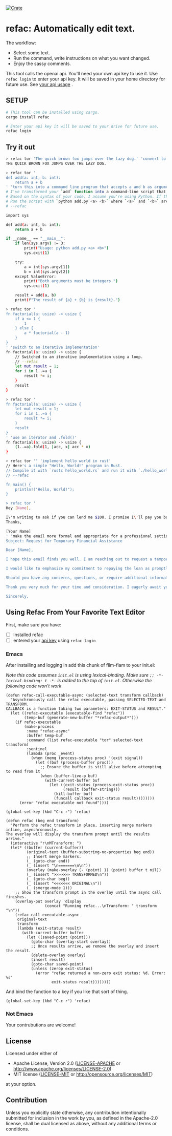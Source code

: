 [![Crate](https://img.shields.io/crates/v/refac.svg)](https://crates.io/crates/refac)

# refac: Automatically edit text.

The workflow:
- Select some text.
- Run the command, write instructions on what you want changed.
- Enjoy the sassy comments.

This tool calls the openai api. You'll need your own api key to use it.
Use `refac login` to enter your api key. It will be saved in your home directory
for future use. See [your api usage](https://platform.openai.com/account) .

## SETUP

```bash
# This tool can be installed using cargo.
cargo install refac

# Enter your api key it will be saved to your drive for future use.
refac login
```

## Try it out

```bash
> refac tor 'The quick brown fox jumps over the lazy dog.' 'convert to all caps'
THE QUICK BROWN FOX JUMPS OVER THE LAZY DOG.

> refac tor '
def add(a: int, b: int):
    return a + b
' 'turn this into a command line program that accepts a and b as arguments, printing the result'`
# I've transformed your `add` function into a command-line script that accepts two integer arguments and prints their sum.
# Based on the syntax of your code, I assume you're using Python. If this is incorrect, please let me know.
# Run the script with `python add.py <a> <b>` where `<a>` and `<b>` are the integers you want to add.
# --refac

import sys

def add(a: int, b: int):
    return a + b

if __name__ == "__main__":
    if len(sys.argv) != 3:
        print("Usage: python add.py <a> <b>")
        sys.exit(1)

    try:
        a = int(sys.argv[1])
        b = int(sys.argv[2])
    except ValueError:
        print("Both arguments must be integers.")
        sys.exit(1)

    result = add(a, b)
    print(f"The result of {a} + {b} is {result}.")

> refac tor '
fn factorial(a: usize) -> usize {
    if a <= 1 {
        1
    } else {
        a * factorial(a - 1)
    }
}
' 'switch to an iterative implementation'
fn factorial(a: usize) -> usize {
    // Switched to an iterative implementation using a loop.
    // --refac
    let mut result = 1;
    for i in 1..=a {
        result *= i;
    }
    result
}

> refac tor '
fn factorial(a: usize) -> usize {
	let mut result = 1;
	for i in 1..=a {
		result *= i;
	}
	result
}
' 'use an iterator and .fold()'
fn factorial(a: usize) -> usize {
    (1..=a).fold(1, |acc, x| acc * x)
}

> refac tor '' 'implement hello world in rust'
// Here's a simple "Hello, World!" program in Rust.
// Compile it with `rustc hello_world.rs` and run it with `./hello_world`.
// --refac

fn main() {
    println!("Hello, World!");
}

> refac tor '
Hey [Name],

I\'m writing to ask if you can lend me $100. I promise I\'ll pay you back as soon as possible.
Thanks,

[Your Name]
' 'make the email more formal and appropriate for a professional setting'
Subject: Request for Temporary Financial Assistance

Dear [Name],

I hope this email finds you well. I am reaching out to request a temporary financial loan of $100. Due to unforeseen circumstances, I find myself in a situation where I require immediate support. Please know that I do not take this request lightly, and I understand the responsibility that comes with borrowing money.

I would like to emphasize my commitment to repaying the loan as promptly as possible. Your assistance during this challenging time would be greatly appreciated, and I assure you that I am doing everything in my power to improve my financial situation.

Should you have any concerns, questions, or require additional information, please do not hesitate to reach out to me. I am more than happy to discuss the matter further.

Thank you very much for your time and consideration. I eagerly await your response.

Sincerely,

```

## Using Refac From Your Favorite Text Editor

First, make sure you have:
- [ ] installed refac
- [ ] entered your [api key](https://platform.openai.com/account/api-keys) using `refac login`

### Emacs

After installing and logging in add this chunk of flim-flam to your init.el:

*Note this code assumes `init.el` is using lexical-binding.
Make sure `;; -*- lexical-binding: t -*-` is added to the top of `init.el`.
Otherwise the following code won't work.*

```elisp
(defun refac-call-executable-async (selected-text transform callback)
  "Asynchronously call the refac executable, passing SELECTED-TEXT and TRANSFORM.
CALLBACK is a function taking two parameters: EXIT-STATUS and RESULT."
  (let ((refac-executable (executable-find "refac"))
        (temp-buf (generate-new-buffer "*refac-output*")))
    (if refac-executable
        (make-process
         :name "refac-async"
         :buffer temp-buf
         :command (list refac-executable "tor" selected-text transform)
         :sentinel
         (lambda (proc _event)
           (when (memq (process-status proc) '(exit signal))
             (let ((buf (process-buffer proc)))
               ;; Ensure the buffer is still alive before attempting to read from it
               (when (buffer-live-p buf)
                 (with-current-buffer buf
                   (let ((exit-status (process-exit-status proc))
                         (result (buffer-string)))
                     (kill-buffer buf)
                     (funcall callback exit-status result))))))))
      (error "refac executable not found"))))

(global-set-key (kbd "C-c r") 'refac)

(defun refac (beg end transform)
  "Perform the refac transform in place, inserting merge markers inline, asynchronously.
The overlay will display the transform prompt until the results arrive."
  (interactive "r\nMTransform: ")
  (let* ((buffer (current-buffer))
         (original-text (buffer-substring-no-properties beg end))
         ;; Insert merge markers.
         (_ (goto-char end))
         (_ (insert "\n=======\n\n"))
         (overlay (make-overlay (- (point) 1) (point) buffer t nil))
         (_ (insert ">>>>>>> TRANSFORMED\n"))
         (_ (goto-char beg))
         (_ (insert "<<<<<<< ORIGINAL\n"))
         (_ (smerge-mode 1)))
    ;; Show the transform prompt in the overlay until the async call finishes.
    (overlay-put overlay 'display
                 (concat "Running refac...\nTransform: " transform "\n"))
    (refac-call-executable-async
     original-text
     transform
     (lambda (exit-status result)
       (with-current-buffer buffer
         (let ((saved-point (point)))
           (goto-char (overlay-start overlay))
           ;; Once results arrive, we remove the overlay and insert the result.
           (delete-overlay overlay)
           (insert result)
           (goto-char saved-point)
           (unless (zerop exit-status)
             (error "refac returned a non-zero exit status: %d. Error: %s"
                    exit-status result))))))))
```

And bind the function to a key if you like that sort of thing.

```elisp
(global-set-key (kbd "C-c r") 'refac)
```

### Not Emacs

Your contrubutions are welcome!

## License

Licensed under either of

 * Apache License, Version 2.0
   ([LICENSE-APACHE](LICENSE-APACHE) or http://www.apache.org/licenses/LICENSE-2.0)
 * MIT license
   ([LICENSE-MIT](LICENSE-MIT) or http://opensource.org/licenses/MIT)

at your option.

## Contribution

Unless you explicitly state otherwise, any contribution intentionally submitted
for inclusion in the work by you, as defined in the Apache-2.0 license, shall be
dual licensed as above, without any additional terms or conditions.
